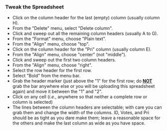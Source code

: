 

### Tweak the Spreadsheet

* Click on the column header for the last (empty) column (usually column H). 
* From the "Delete" menu, select "Delete column". 
* Click and sweep out all the remaining column headers (usually A to G). 
* From the "Format" menu, choose "Plain text". 
* From the "Align" menu, choose "top". 
* Click on the column header for the "Pri" column (usually column E). 
* From the "Align" menu, choose "center" (not "middle"). 
* Click and sweep out the first two column headers. 
* From the "Align" menu, choose "right". 
* Select the row header for the first row. 
* Select "Bold" from the menu bar. 
* Grab the header marker (just above the "1" for the first row; do <ins>**NOT**</ins> grab the bar anywhere else or you will be uploading this spreadsheet again) and move it between the "1" and "2". 
* Click on any cell (_i.e._, anywhere so that neither a complete row or column is selected) 
* The lines between the column headers are selectable; with care you can grab them and change the width of the columns.  ID, Votes, and Pri should be as tight as you dare make them; leave a reasonable space for the others and make the last column as wide as you have space. 